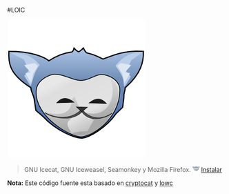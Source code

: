 #LOIC

![Icecat anonymous](logo.png)
> GNU Icecat, GNU Iceweasel, Seamonkey y Mozilla Firefox. ![iconito](src/core/img/icon-16.png) [Instalar](http://b4zz4.github.io/loic/release/loic.firefox.xpi)

**Nota:** Este código fuente esta basado en [cryptocat](https://crypto.cat) y [lowc](https://code.google.com/p/lowc/)
